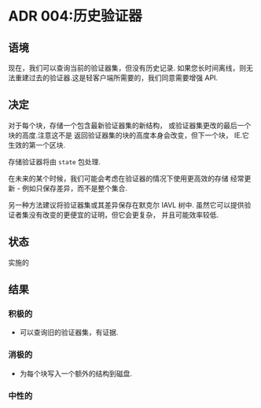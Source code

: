# ADR 004:历史验证器

## 语境

现在，我们可以查询当前的验证器集，但没有历史记录.
如果您长时间离线，则无法重建过去的验证器.这是轻客户端所需要的，我们同意需要增强 API.

## 决定

对于每个块，存储一个包含最新验证器集的新结构，
或验证器集更改的最后一个块的高度.注意这不是
返回验证器集的块的高度本身会改变，但下一个块，
IE.它生效的第一个区块.

存储验证器将由 `state` 包处理.

在未来的某个时候，我们可能会考虑在验证器的情况下使用更高效的存储
经常更新 - 例如只保存差异，而不是整个集合.

另一种方法建议将验证器集或其差异保存在默克尔 IAVL 树中.
虽然它可以提供验证者集没有改变的更便宜的证明，但它会更复杂，
并且可能效率较低.

## 状态

实施的

## 结果

### 积极的

- 可以查询旧的验证器集，有证据.

### 消极的

- 为每个块写入一个额外的结构到磁盘.

### 中性的
